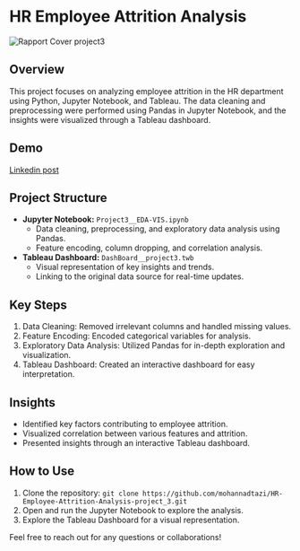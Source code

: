 # HR Employee Attrition Analysis
![Rapport Cover project3](https://github.com/mohannadtazi/HR-Employee-Attrition-Analysis-project_3/assets/77018169/f3999b30-d536-4a40-b8b4-8f053d483817)

## Overview
This project focuses on analyzing employee attrition in the HR department using Python, Jupyter Notebook, and Tableau. The data cleaning and preprocessing were performed using Pandas in Jupyter Notebook, and the insights were visualized through a Tableau dashboard.

## Demo
[Linkedin post](https://www.linkedin.com/posts/mohannad-tazi_dataanalysis-tableau-employeeattrition-activity-7165411045027598336-8Cb9?utm_source=share&utm_medium=member_desktop)

## Project Structure
- **Jupyter Notebook:** `Project3__EDA-VIS.ipynb`
  - Data cleaning, preprocessing, and exploratory data analysis using Pandas.
  - Feature encoding, column dropping, and correlation analysis.
- **Tableau Dashboard:** `DashBoard__project3.twb`
  - Visual representation of key insights and trends.
  - Linking to the original data source for real-time updates.

## Key Steps
1. Data Cleaning: Removed irrelevant columns and handled missing values.
2. Feature Encoding: Encoded categorical variables for analysis.
3. Exploratory Data Analysis: Utilized Pandas for in-depth exploration and visualization.
4. Tableau Dashboard: Created an interactive dashboard for easy interpretation.

## Insights
- Identified key factors contributing to employee attrition.
- Visualized correlation between various features and attrition.
- Presented insights through an interactive Tableau dashboard.

## How to Use
1. Clone the repository: `git clone https://github.com/mohannadtazi/HR-Employee-Attrition-Analysis-project_3.git`
2. Open and run the Jupyter Notebook to explore the analysis.
3. Explore the Tableau Dashboard for a visual representation.

Feel free to reach out for any questions or collaborations!
